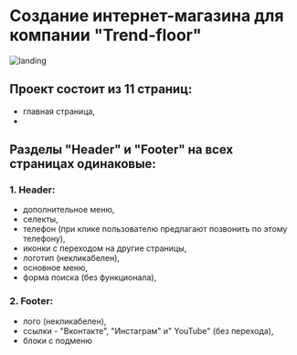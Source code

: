 # Создание интернет-магазина для компании "Trend-floor"

![landing](https://user-images.githubusercontent.com/106194295/216671561-74515935-68c0-461f-b699-6c0206dc9a58.jpg)

## Проект состоит из 11 страниц: 
- главная страница,
- 

## Разделы "Header" и "Footer" на всех страницах одинаковые:

### 1. Header:
- дополнительное меню,
- селекты,
- телефон (при клике пользователю предлагают позвонить по этому телефону),
- иконки с переходом на другие страницы,
- логотип (некликабелен),
- основное меню,
- форма поиска (без функционала),

### 2. Footer:
- лого (некликабелен),
- ссылки - "Вконтакте", "Инстаграм" и" YouTube" (без перехода),
- блоки с подменю
